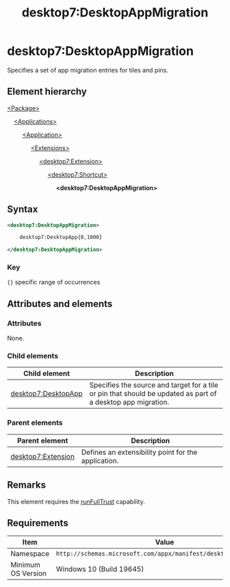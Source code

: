 ﻿---
title: desktop7:DesktopAppMigration
description: Specifies a set of app migration entries for tiles and pins.
ms.date: 10/15/2021
ms.topic: reference
keywords: windows 10, uwp, schema, manifest, desktop, extension 
ms.custom: 19H1
---

# desktop7:DesktopAppMigration

Specifies a set of app migration entries for tiles and pins.

## Element hierarchy

[\<Package\>](element-package.md)

&nbsp;&nbsp;&nbsp;&nbsp;[\<Applications\>](element-applications.md)

&nbsp;&nbsp;&nbsp;&nbsp; &nbsp;&nbsp;&nbsp;&nbsp;[\<Application\>](element-application.md)

&nbsp;&nbsp;&nbsp;&nbsp; &nbsp;&nbsp;&nbsp;&nbsp; &nbsp;&nbsp;&nbsp;&nbsp;[\<Extensions\>](element-1-extensions.md)

&nbsp;&nbsp;&nbsp;&nbsp; &nbsp;&nbsp;&nbsp;&nbsp; &nbsp;&nbsp;&nbsp;&nbsp; &nbsp;&nbsp;&nbsp;&nbsp;[\<desktop7:Extension\>](element-desktop7-extension.md)

&nbsp;&nbsp;&nbsp;&nbsp; &nbsp;&nbsp;&nbsp;&nbsp; &nbsp;&nbsp;&nbsp;&nbsp; &nbsp;&nbsp;&nbsp;&nbsp; &nbsp;&nbsp;&nbsp;&nbsp;[\<desktop7:Shortcut\>](element-desktop7-shortcut.md)

&nbsp;&nbsp;&nbsp;&nbsp; &nbsp;&nbsp;&nbsp;&nbsp; &nbsp;&nbsp;&nbsp;&nbsp; &nbsp;&nbsp;&nbsp;&nbsp; &nbsp;&nbsp;&nbsp;&nbsp; &nbsp;&nbsp;&nbsp;&nbsp;**\<desktop7:DesktopAppMigration\>**

## Syntax

```xml
<desktop7:DesktopAppMigration>

    desktop7:DesktopApp{0,1000}

</desktop7:DesktopAppMigration>
```

### Key

`{}` specific range of occurrences

## Attributes and elements

### Attributes

None.

### Child elements

| Child element | Description |
|-|-|
| [desktop7:DesktopApp](element-desktop7-desktopapp.md) | Specifies the source and target for a tile or pin that should be updated as part of a desktop app migration. |  

### Parent elements

| Parent element | Description |
|-|-|
| [desktop7:Extension](element-desktop7-extension.md) | Defines an extensibility point for the application. |  

## Remarks

This element requires the [runFullTrust](/windows/uwp/packaging/app-capability-declarations) capability.

## Requirements

| Item  | Value  |
|--|--|
| Namespace | `http://schemas.microsoft.com/appx/manifest/desktop/windows10/7` |
| Minimum OS Version | Windows 10 (Build 19645) |

